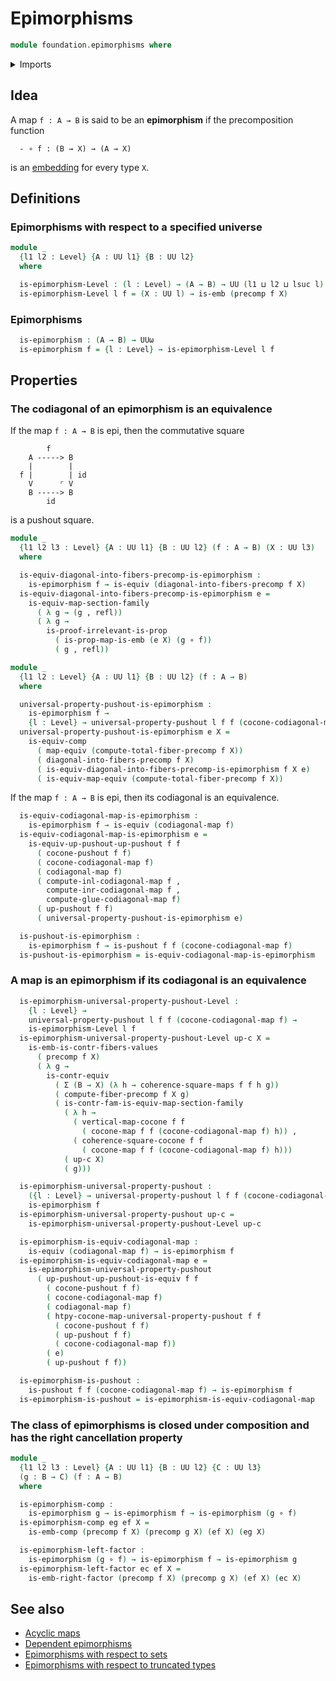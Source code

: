 # Epimorphisms

```agda
module foundation.epimorphisms where
```

<details><summary>Imports</summary>

```agda
open import foundation.dependent-pair-types
open import foundation.embeddings
open import foundation.precomposition-functions
open import foundation.sections
open import foundation.universe-levels

open import foundation-core.commuting-squares-of-maps
open import foundation-core.contractible-types
open import foundation-core.equivalences
open import foundation-core.function-types
open import foundation-core.identity-types
open import foundation-core.propositional-maps
open import foundation-core.propositions

open import synthetic-homotopy-theory.cocones-under-spans
open import synthetic-homotopy-theory.codiagonals-of-maps
open import synthetic-homotopy-theory.pushouts
open import synthetic-homotopy-theory.universal-property-pushouts
```

</details>

## Idea

A map `f : A → B` is said to be an **epimorphism** if the precomposition
function

```text
  - ∘ f : (B → X) → (A → X)
```

is an [embedding](foundation-core.embeddings.md) for every type `X`.

## Definitions

### Epimorphisms with respect to a specified universe

```agda
module _
  {l1 l2 : Level} {A : UU l1} {B : UU l2}
  where

  is-epimorphism-Level : (l : Level) → (A → B) → UU (l1 ⊔ l2 ⊔ lsuc l)
  is-epimorphism-Level l f = (X : UU l) → is-emb (precomp f X)
```

### Epimorphisms

```agda
  is-epimorphism : (A → B) → UUω
  is-epimorphism f = {l : Level} → is-epimorphism-Level l f
```

## Properties

### The codiagonal of an epimorphism is an equivalence

If the map `f : A → B` is epi, then the commutative square

```text
        f
    A -----> B
    |        |
  f |        | id
    V      ⌜ V
    B -----> B
        id
```

is a pushout square.

```agda
module _
  {l1 l2 l3 : Level} {A : UU l1} {B : UU l2} (f : A → B) (X : UU l3)
  where

  is-equiv-diagonal-into-fibers-precomp-is-epimorphism :
    is-epimorphism f → is-equiv (diagonal-into-fibers-precomp f X)
  is-equiv-diagonal-into-fibers-precomp-is-epimorphism e =
    is-equiv-map-section-family
      ( λ g → (g , refl))
      ( λ g →
        is-proof-irrelevant-is-prop
          ( is-prop-map-is-emb (e X) (g ∘ f))
          ( g , refl))

module _
  {l1 l2 : Level} {A : UU l1} {B : UU l2} (f : A → B)
  where

  universal-property-pushout-is-epimorphism :
    is-epimorphism f →
    {l : Level} → universal-property-pushout l f f (cocone-codiagonal-map f)
  universal-property-pushout-is-epimorphism e X =
    is-equiv-comp
      ( map-equiv (compute-total-fiber-precomp f X))
      ( diagonal-into-fibers-precomp f X)
      ( is-equiv-diagonal-into-fibers-precomp-is-epimorphism f X e)
      ( is-equiv-map-equiv (compute-total-fiber-precomp f X))
```

If the map `f : A → B` is epi, then its codiagonal is an equivalence.

```agda
  is-equiv-codiagonal-map-is-epimorphism :
    is-epimorphism f → is-equiv (codiagonal-map f)
  is-equiv-codiagonal-map-is-epimorphism e =
    is-equiv-up-pushout-up-pushout f f
      ( cocone-pushout f f)
      ( cocone-codiagonal-map f)
      ( codiagonal-map f)
      ( compute-inl-codiagonal-map f ,
        compute-inr-codiagonal-map f ,
        compute-glue-codiagonal-map f)
      ( up-pushout f f)
      ( universal-property-pushout-is-epimorphism e)

  is-pushout-is-epimorphism :
    is-epimorphism f → is-pushout f f (cocone-codiagonal-map f)
  is-pushout-is-epimorphism = is-equiv-codiagonal-map-is-epimorphism
```

### A map is an epimorphism if its codiagonal is an equivalence

```agda
  is-epimorphism-universal-property-pushout-Level :
    {l : Level} →
    universal-property-pushout l f f (cocone-codiagonal-map f) →
    is-epimorphism-Level l f
  is-epimorphism-universal-property-pushout-Level up-c X =
    is-emb-is-contr-fibers-values
      ( precomp f X)
      ( λ g →
        is-contr-equiv
          ( Σ (B → X) (λ h → coherence-square-maps f f h g))
          ( compute-fiber-precomp f X g)
          ( is-contr-fam-is-equiv-map-section-family
            ( λ h →
              ( vertical-map-cocone f f
                ( cocone-map f f (cocone-codiagonal-map f) h)) ,
              ( coherence-square-cocone f f
                ( cocone-map f f (cocone-codiagonal-map f) h)))
            ( up-c X)
            ( g)))

  is-epimorphism-universal-property-pushout :
    ({l : Level} → universal-property-pushout l f f (cocone-codiagonal-map f)) →
    is-epimorphism f
  is-epimorphism-universal-property-pushout up-c =
    is-epimorphism-universal-property-pushout-Level up-c

  is-epimorphism-is-equiv-codiagonal-map :
    is-equiv (codiagonal-map f) → is-epimorphism f
  is-epimorphism-is-equiv-codiagonal-map e =
    is-epimorphism-universal-property-pushout
      ( up-pushout-up-pushout-is-equiv f f
        ( cocone-pushout f f)
        ( cocone-codiagonal-map f)
        ( codiagonal-map f)
        ( htpy-cocone-map-universal-property-pushout f f
          ( cocone-pushout f f)
          ( up-pushout f f)
          ( cocone-codiagonal-map f))
        ( e)
        ( up-pushout f f))

  is-epimorphism-is-pushout :
    is-pushout f f (cocone-codiagonal-map f) → is-epimorphism f
  is-epimorphism-is-pushout = is-epimorphism-is-equiv-codiagonal-map
```

### The class of epimorphisms is closed under composition and has the right cancellation property

```agda
module _
  {l1 l2 l3 : Level} {A : UU l1} {B : UU l2} {C : UU l3}
  (g : B → C) (f : A → B)
  where

  is-epimorphism-comp :
    is-epimorphism g → is-epimorphism f → is-epimorphism (g ∘ f)
  is-epimorphism-comp eg ef X =
    is-emb-comp (precomp f X) (precomp g X) (ef X) (eg X)

  is-epimorphism-left-factor :
    is-epimorphism (g ∘ f) → is-epimorphism f → is-epimorphism g
  is-epimorphism-left-factor ec ef X =
    is-emb-right-factor (precomp f X) (precomp g X) (ef X) (ec X)
```

## See also

- [Acyclic maps](synthetic-homotopy-theory.acyclic-maps.md)
- [Dependent epimorphisms](foundation.dependent-epimorphisms.md)
- [Epimorphisms with respect to sets](foundation.epimorphisms-with-respect-to-sets.md)
- [Epimorphisms with respect to truncated types](foundation.epimorphisms-with-respect-to-truncated-types.md)
